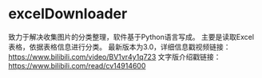 # excelDownloader
致力于解决收集图片的分类整理，软件基于Python语言写成。
主要是读取Excel表格，依据表格信息进行分类。
最新版本为3.0，详细信息戳视频链接：https://www.bilibili.com/video/BV1vr4y1q723
文字版介绍戳链接：https://www.bilibili.com/read/cv14914600
